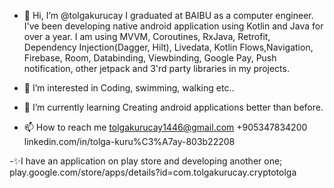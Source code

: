 - 👋 Hi, I’m @tolgakurucay
I graduated at BAIBU as a computer engineer. I've been developing native android application using Kotlin and Java for over a year. I am using MVVM, Coroutines, RxJava, Retrofit, Dependency Injection(Dagger, Hilt), Livedata, Kotlin Flows,Navigation, Firebase, Room, Databinding, Viewbinding, Google Pay, Push notification, other jetpack and 3'rd party libraries in my projects.

- 👀 I’m interested in
Coding, swimming, walking etc..

- 🌱 I’m currently learning
Creating android applications better than before.

- 📫 How to reach me 
tolgakurucay1446@gmail.com
+905347834200
linkedin.com/in/tolga-kuru%C3%A7ay-803b22208

-✨I have an application on play store and developing another one;
play.google.com/store/apps/details?id=com.tolgakurucay.cryptotolga





<!---
tolgakurucay/tolgakurucay is a ✨ special ✨ repository because its `README.md` (this file) appears on your GitHub profile.
You can click the Preview link to take a look at your changes.
--->
